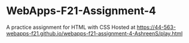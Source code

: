 # WebApps-F21-Assignment-4
A practice assignment for HTML with CSS
Hosted at  https://44-563-webapps-f21.github.io/webapps-f21-assignment-4-AshreenS/play.html

